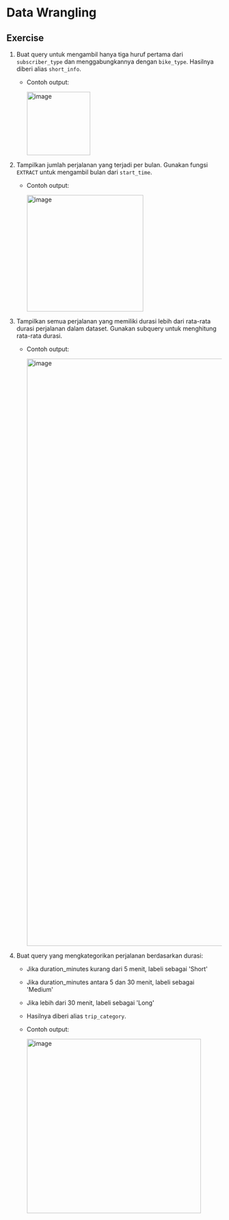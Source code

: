 # Data Wrangling

## Exercise
1. Buat query untuk mengambil hanya tiga huruf pertama dari `subscriber_type` dan menggabungkannya dengan `bike_type`. Hasilnya diberi alias `short_info`.
    - Contoh output:

      <img width="148" alt="image" src="https://github.com/user-attachments/assets/b67e1edc-687d-4893-9872-52a915987c22" />

2. Tampilkan jumlah perjalanan yang terjadi per bulan. Gunakan fungsi `EXTRACT` untuk mengambil bulan dari `start_time`.
    - Contoh output:
    
      <img width="272" alt="image" src="https://github.com/user-attachments/assets/272f7428-1082-465d-9847-df27e287d878" />

3. Tampilkan semua perjalanan yang memiliki durasi lebih dari rata-rata durasi perjalanan dalam dataset. Gunakan subquery untuk menghitung rata-rata durasi.
    - Contoh output:

      <img width="1371" alt="image" src="https://github.com/user-attachments/assets/9c2e310c-17f9-4e5e-a6d7-3c1d41192b70" />

4. Buat query yang mengkategorikan perjalanan berdasarkan durasi:
    - Jika duration_minutes kurang dari 5 menit, labeli sebagai 'Short'
    - Jika duration_minutes antara 5 dan 30 menit, labeli sebagai 'Medium'
    - Jika lebih dari 30 menit, labeli sebagai 'Long'
    - Hasilnya diberi alias `trip_category`.
    - Contoh output:

      <img width="407" alt="image" src="https://github.com/user-attachments/assets/cf4c3e51-d776-4343-b4f5-f5d4e7d19dc8" />

